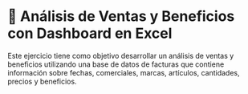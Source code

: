 # 📝 Análisis de Ventas y Beneficios con Dashboard en Excel
Este ejercicio tiene como objetivo desarrollar un análisis de ventas y beneficios utilizando una base de datos de facturas que contiene información sobre fechas, comerciales, marcas, artículos, cantidades, precios y beneficios.
